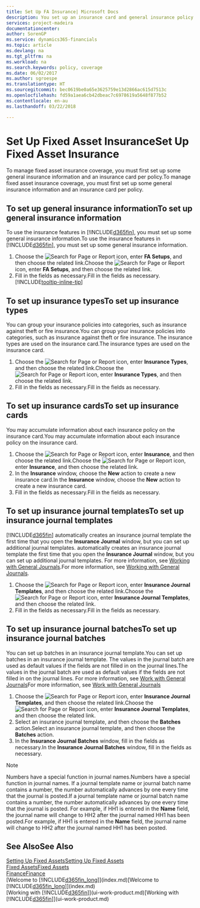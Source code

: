 ```yaml
---
title: Set Up FA Insurance| Microsoft Docs
description: You set up an insurance card and general insurance policy information to manage fixed asset insurance coverage.
services: project-madeira
documentationcenter: 
author: SorenGP
ms.service: dynamics365-financials
ms.topic: article
ms.devlang: na
ms.tgt_pltfrm: na
ms.workload: na
ms.search.keywords: policy, coverage
ms.date: 06/02/2017
ms.author: sgroespe
ms.translationtype: HT
ms.sourcegitcommit: bec0619be0a65e3625759e13d2866ac615d7513c
ms.openlocfilehash: fd59a1aea6cb42dbeac7c6978619a5648f877b52
ms.contentlocale: en-au
ms.lasthandoff: 03/22/2018

---
```

# <a name="set-up-fixed-asset-insurance"></a><span data-ttu-id="b3b34-103">Set Up Fixed Asset Insurance</span><span class="sxs-lookup"><span data-stu-id="b3b34-103">Set Up Fixed Asset Insurance</span></span>
<span data-ttu-id="b3b34-104">To manage fixed asset insurance coverage, you must first set up some general insurance information and an insurance card per policy.</span><span class="sxs-lookup"><span data-stu-id="b3b34-104">To manage fixed asset insurance coverage, you must first set up some general insurance information and an insurance card per policy.</span></span>

## <a name="to-set-up-general-insurance-information"></a><span data-ttu-id="b3b34-105">To set up general insurance information</span><span class="sxs-lookup"><span data-stu-id="b3b34-105">To set up general insurance information</span></span>
<span data-ttu-id="b3b34-106">To use the insurance features in [!INCLUDE[d365fin](includes/d365fin_md.md)], you must set up some general insurance information.</span><span class="sxs-lookup"><span data-stu-id="b3b34-106">To use the insurance features in [!INCLUDE[d365fin](includes/d365fin_md.md)], you must set up some general insurance information.</span></span>  

1. <span data-ttu-id="b3b34-107">Choose the ![Search for Page or Report](media/ui-search/search_small.png "Search for Page or Report icon") icon, enter **FA Setups**, and then choose the related link.</span><span class="sxs-lookup"><span data-stu-id="b3b34-107">Choose the ![Search for Page or Report](media/ui-search/search_small.png "Search for Page or Report icon") icon, enter **FA Setups**, and then choose the related link.</span></span>  
2. <span data-ttu-id="b3b34-108">Fill in the fields as necessary.</span><span class="sxs-lookup"><span data-stu-id="b3b34-108">Fill in the fields as necessary.</span></span> [!INCLUDE[tooltip-inline-tip](includes/tooltip-inline-tip_md.md)]  

## <a name="to-set-up-insurance-types"></a><span data-ttu-id="b3b34-109">To set up insurance types</span><span class="sxs-lookup"><span data-stu-id="b3b34-109">To set up insurance types</span></span>
<span data-ttu-id="b3b34-110">You can group your insurance policies into categories, such as insurance against theft or fire insurance.</span><span class="sxs-lookup"><span data-stu-id="b3b34-110">You can group your insurance policies into categories, such as insurance against theft or fire insurance.</span></span> <span data-ttu-id="b3b34-111">The insurance types are used on the insurance card.</span><span class="sxs-lookup"><span data-stu-id="b3b34-111">The insurance types are used on the insurance card.</span></span>

1. <span data-ttu-id="b3b34-112">Choose the ![Search for Page or Report](media/ui-search/search_small.png "Search for Page or Report icon") icon, enter **Insurance Types**, and then choose the related link.</span><span class="sxs-lookup"><span data-stu-id="b3b34-112">Choose the ![Search for Page or Report](media/ui-search/search_small.png "Search for Page or Report icon") icon, enter **Insurance Types**, and then choose the related link.</span></span>  
2. <span data-ttu-id="b3b34-113">Fill in the fields as necessary.</span><span class="sxs-lookup"><span data-stu-id="b3b34-113">Fill in the fields as necessary.</span></span>

## <a name="to-set-up-insurance-cards"></a><span data-ttu-id="b3b34-114">To set up insurance cards</span><span class="sxs-lookup"><span data-stu-id="b3b34-114">To set up insurance cards</span></span>
<span data-ttu-id="b3b34-115">You may accumulate information about each insurance policy on the insurance card.</span><span class="sxs-lookup"><span data-stu-id="b3b34-115">You may accumulate information about each insurance policy on the insurance card.</span></span>  

1. <span data-ttu-id="b3b34-116">Choose the ![Search for Page or Report](media/ui-search/search_small.png "Search for Page or Report icon") icon, enter **Insurance**, and then choose the related link.</span><span class="sxs-lookup"><span data-stu-id="b3b34-116">Choose the ![Search for Page or Report](media/ui-search/search_small.png "Search for Page or Report icon") icon, enter **Insurance**, and then choose the related link.</span></span>  
2. <span data-ttu-id="b3b34-117">In the **Insurance** window, choose the **New** action to create a  new insurance card.</span><span class="sxs-lookup"><span data-stu-id="b3b34-117">In the **Insurance** window, choose the **New** action to create a  new insurance card.</span></span>  
3. <span data-ttu-id="b3b34-118">Fill in the fields as necessary.</span><span class="sxs-lookup"><span data-stu-id="b3b34-118">Fill in the fields as necessary.</span></span>

## <a name="to-set-up-insurance-journal-templates"></a><span data-ttu-id="b3b34-119">To set up insurance journal templates</span><span class="sxs-lookup"><span data-stu-id="b3b34-119">To set up insurance journal templates</span></span>
[!INCLUDE[d365fin](includes/d365fin_md.md)]<span data-ttu-id="b3b34-120"> automatically creates an insurance journal template the first time that you open the **Insurance Journal** window, but you can set up additional journal templates.</span><span class="sxs-lookup"><span data-stu-id="b3b34-120"> automatically creates an insurance journal template the first time that you open the **Insurance Journal** window, but you can set up additional journal templates.</span></span> <span data-ttu-id="b3b34-121">For more information, see [Working with General Journals](ui-work-general-journals.md).</span><span class="sxs-lookup"><span data-stu-id="b3b34-121">For more information, see [Working with General Journals](ui-work-general-journals.md).</span></span>  

1. <span data-ttu-id="b3b34-122">Choose the ![Search for Page or Report](media/ui-search/search_small.png "Search for Page or Report icon") icon, enter **Insurance Journal Templates**, and then choose the related link.</span><span class="sxs-lookup"><span data-stu-id="b3b34-122">Choose the ![Search for Page or Report](media/ui-search/search_small.png "Search for Page or Report icon") icon, enter **Insurance Journal Templates**, and then choose the related link.</span></span>  
2. <span data-ttu-id="b3b34-123">Fill in the fields as necessary.</span><span class="sxs-lookup"><span data-stu-id="b3b34-123">Fill in the fields as necessary.</span></span>

## <a name="to-set-up-insurance-journal-batches"></a><span data-ttu-id="b3b34-124">To set up insurance journal batches</span><span class="sxs-lookup"><span data-stu-id="b3b34-124">To set up insurance journal batches</span></span>
<span data-ttu-id="b3b34-125">You can set up batches in an insurance journal template.</span><span class="sxs-lookup"><span data-stu-id="b3b34-125">You can set up batches in an insurance journal template.</span></span> <span data-ttu-id="b3b34-126">The values in the journal batch are used as default values if the fields are not filled in on the journal lines.</span><span class="sxs-lookup"><span data-stu-id="b3b34-126">The values in the journal batch are used as default values if the fields are not filled in on the journal lines.</span></span> <span data-ttu-id="b3b34-127">For more information, see [Work with General Journals](ui-work-general-journals.md)</span><span class="sxs-lookup"><span data-stu-id="b3b34-127">For more information, see [Work with General Journals](ui-work-general-journals.md)</span></span>  

1. <span data-ttu-id="b3b34-128">Choose the ![Search for Page or Report](media/ui-search/search_small.png "Search for Page or Report icon") icon, enter **Insurance Journal Templates**, and then choose the related link.</span><span class="sxs-lookup"><span data-stu-id="b3b34-128">Choose the ![Search for Page or Report](media/ui-search/search_small.png "Search for Page or Report icon") icon, enter **Insurance Journal Templates**, and then choose the related link.</span></span>  
2. <span data-ttu-id="b3b34-129">Select an insurance journal template, and then choose the **Batches** action.</span><span class="sxs-lookup"><span data-stu-id="b3b34-129">Select an insurance journal template, and then choose the **Batches** action.</span></span>
3. <span data-ttu-id="b3b34-130">In the **Insurance Journal Batches** window, fill in the fields as necessary.</span><span class="sxs-lookup"><span data-stu-id="b3b34-130">In the **Insurance Journal Batches** window, fill in the fields as necessary.</span></span>

> [!NOTE]  
>   <span data-ttu-id="b3b34-131">Numbers have a special function in journal names.</span><span class="sxs-lookup"><span data-stu-id="b3b34-131">Numbers have a special function in journal names.</span></span> <span data-ttu-id="b3b34-132">If a journal template name or journal batch name contains a number, the number automatically advances by one every time that the journal is posted.</span><span class="sxs-lookup"><span data-stu-id="b3b34-132">If a journal template name or journal batch name contains a number, the number automatically advances by one every time that the journal is posted.</span></span> <span data-ttu-id="b3b34-133">For example, if HH1 is entered in the **Name** field, the journal name will change to HH2 after the journal named HH1 has been posted.</span><span class="sxs-lookup"><span data-stu-id="b3b34-133">For example, if HH1 is entered in the **Name** field, the journal name will change to HH2 after the journal named HH1 has been posted.</span></span>

## <a name="see-also"></a><span data-ttu-id="b3b34-134">See Also</span><span class="sxs-lookup"><span data-stu-id="b3b34-134">See Also</span></span>
[<span data-ttu-id="b3b34-135">Setting Up Fixed Assets</span><span class="sxs-lookup"><span data-stu-id="b3b34-135">Setting Up Fixed Assets</span></span>](fa-setup.md)  
[<span data-ttu-id="b3b34-136">Fixed Assets</span><span class="sxs-lookup"><span data-stu-id="b3b34-136">Fixed Assets</span></span>](fa-manage.md)  
[<span data-ttu-id="b3b34-137">Finance</span><span class="sxs-lookup"><span data-stu-id="b3b34-137">Finance</span></span>](finance.md)  
<span data-ttu-id="b3b34-138">[Welcome to [!INCLUDE[d365fin_long](includes/d365fin_long_md.md)]](index.md)</span><span class="sxs-lookup"><span data-stu-id="b3b34-138">[Welcome to [!INCLUDE[d365fin_long](includes/d365fin_long_md.md)]](index.md)</span></span>  
<span data-ttu-id="b3b34-139">[Working with [!INCLUDE[d365fin](includes/d365fin_md.md)]](ui-work-product.md)</span><span class="sxs-lookup"><span data-stu-id="b3b34-139">[Working with [!INCLUDE[d365fin](includes/d365fin_md.md)]](ui-work-product.md)</span></span>

